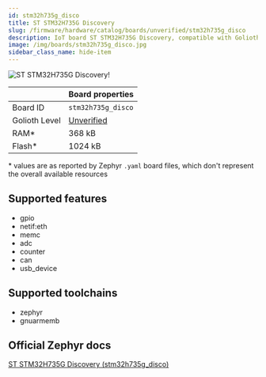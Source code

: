 ```yaml
---
id: stm32h735g_disco
title: ST STM32H735G Discovery
slug: /firmware/hardware/catalog/boards/unverified/stm32h735g_disco
description: IoT board ST STM32H735G Discovery, compatible with Golioth at unverified level.
image: /img/boards/stm32h735g_disco.jpg
sidebar_class_name: hide-item
---
```


[//]: # (This is an auto-generated file, do not edit! Changes to it will be lost upon re-generation)

![ST STM32H735G Discovery!](/img/boards/stm32h735g_disco.jpg "ST STM32H735G Discovery")

|                | Board properties     |
| -------------  | -------------------- |
| Board ID       | `stm32h735g_disco` |
| Golioth Level  | [Unverified](/firmware/hardware#unverified-boards) |
| RAM*           | 368 kB |
| Flash*         | 1024 kB |

\* values are as reported by Zephyr `.yaml` board files, which don't represent the overall available resources



## Supported features

* gpio
* netif:eth
* memc
* adc
* counter
* can
* usb_device

## Supported toolchains

* zephyr
* gnuarmemb

## Official Zephyr docs

[ST STM32H735G Discovery (stm32h735g_disco)](https://docs.zephyrproject.org/latest/boards/st/stm32h735g_disco/doc/index.html)
